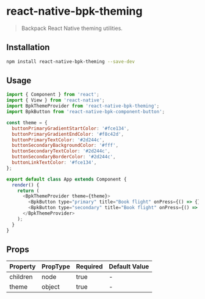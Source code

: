 # react-native-bpk-theming

> Backpack React Native theming utilities.

## Installation

```sh
npm install react-native-bpk-theming --save-dev
```

## Usage

```js
import { Component } from 'react';
import { View } from 'react-native';
import BpkThemeProvider from 'react-native-bpk-theming';
import BpkButton from 'react-native-bpk-component-button';

const theme = {
  buttonPrimaryGradientStartColor: '#fce134',
  buttonPrimaryGradientEndColor: '#f8c42d',
  buttonPrimaryTextColor: '#2d244c',
  buttonSecondaryBackgroundColor: '#fff',
  buttonSecondaryTextColor: '#2d244c',
  buttonSecondaryBorderColor: '#2d244c',
  buttonLinkTextColor: '#fce134',
};

export default class App extends Component {
  render() {
    return (
      <BpkThemeProvider theme={theme}>
        <BpkButton type="primary" title="Book flight" onPress={() => {}} />
        <BpkButton type="secondary" title="Book flight" onPress={() => {}} />
      </BpkThemeProvider>
    );
  }
}
```

## Props

| Property            | PropType  | Required | Default Value |
| -----------         | --------- | -------- | ------------- |
| children            | node      | true     | -             |
| theme               | object    | true     | -             |

